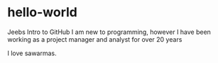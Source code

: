 # hello-world
Jeebs Intro to GitHub
I am new to programming, however I have been working as a project manager and analyst for over 20 years

I love sawarmas.
